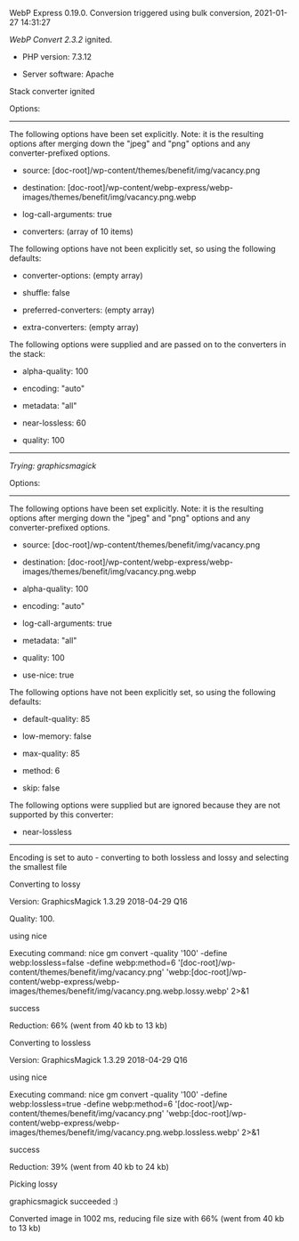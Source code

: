WebP Express 0.19.0. Conversion triggered using bulk conversion, 2021-01-27 14:31:27

*WebP Convert 2.3.2*  ignited.
- PHP version: 7.3.12
- Server software: Apache

Stack converter ignited

Options:
------------
The following options have been set explicitly. Note: it is the resulting options after merging down the "jpeg" and "png" options and any converter-prefixed options.
- source: [doc-root]/wp-content/themes/benefit/img/vacancy.png
- destination: [doc-root]/wp-content/webp-express/webp-images/themes/benefit/img/vacancy.png.webp
- log-call-arguments: true
- converters: (array of 10 items)

The following options have not been explicitly set, so using the following defaults:
- converter-options: (empty array)
- shuffle: false
- preferred-converters: (empty array)
- extra-converters: (empty array)

The following options were supplied and are passed on to the converters in the stack:
- alpha-quality: 100
- encoding: "auto"
- metadata: "all"
- near-lossless: 60
- quality: 100
------------


*Trying: graphicsmagick* 

Options:
------------
The following options have been set explicitly. Note: it is the resulting options after merging down the "jpeg" and "png" options and any converter-prefixed options.
- source: [doc-root]/wp-content/themes/benefit/img/vacancy.png
- destination: [doc-root]/wp-content/webp-express/webp-images/themes/benefit/img/vacancy.png.webp
- alpha-quality: 100
- encoding: "auto"
- log-call-arguments: true
- metadata: "all"
- quality: 100
- use-nice: true

The following options have not been explicitly set, so using the following defaults:
- default-quality: 85
- low-memory: false
- max-quality: 85
- method: 6
- skip: false

The following options were supplied but are ignored because they are not supported by this converter:
- near-lossless
------------

Encoding is set to auto - converting to both lossless and lossy and selecting the smallest file

Converting to lossy
Version: GraphicsMagick 1.3.29 2018-04-29 Q16 
Quality: 100. 
using nice
Executing command: nice gm convert -quality '100' -define webp:lossless=false -define webp:method=6 '[doc-root]/wp-content/themes/benefit/img/vacancy.png' 'webp:[doc-root]/wp-content/webp-express/webp-images/themes/benefit/img/vacancy.png.webp.lossy.webp' 2>&1
success
Reduction: 66% (went from 40 kb to 13 kb)

Converting to lossless
Version: GraphicsMagick 1.3.29 2018-04-29 Q16 
using nice
Executing command: nice gm convert -quality '100' -define webp:lossless=true -define webp:method=6 '[doc-root]/wp-content/themes/benefit/img/vacancy.png' 'webp:[doc-root]/wp-content/webp-express/webp-images/themes/benefit/img/vacancy.png.webp.lossless.webp' 2>&1
success
Reduction: 39% (went from 40 kb to 24 kb)

Picking lossy
graphicsmagick succeeded :)

Converted image in 1002 ms, reducing file size with 66% (went from 40 kb to 13 kb)
